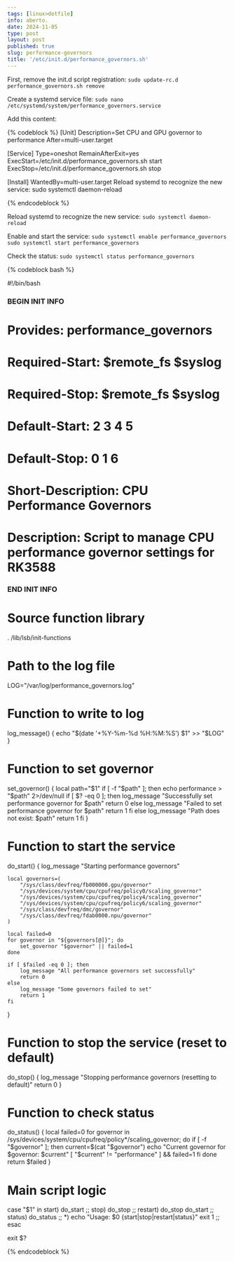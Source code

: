 ```yaml
---
tags: [linux>dotfile]
info: aberto.
date: 2024-11-05
type: post
layout: post
published: true
slug: performance-governors
title: '/etc/init.d/performance_governors.sh'
---
```


First, remove the init.d script registration: `sudo update-rc.d performance_governors.sh remove`

Create a systemd service file: `sudo nano /etc/systemd/system/performance_governors.service`

Add this content:

{% codeblock %}
[Unit]
Description=Set CPU and GPU governor to performance
After=multi-user.target

[Service]
Type=oneshot
RemainAfterExit=yes
ExecStart=/etc/init.d/performance_governors.sh start
ExecStop=/etc/init.d/performance_governors.sh stop

[Install]
WantedBy=multi-user.target
Reload systemd to recognize the new service:
sudo systemctl daemon-reload

{% endcodeblock %}

Reload systemd to recognize the new service: `sudo systemctl daemon-reload`

Enable and start the service:
`sudo systemctl enable performance_governors`
`sudo systemctl start performance_governors`

Check the status: `sudo systemctl status performance_governors`

{% codeblock bash %}

#!/bin/bash
### BEGIN INIT INFO
# Provides:          performance_governors
# Required-Start:    $remote_fs $syslog
# Required-Stop:     $remote_fs $syslog
# Default-Start:     2 3 4 5
# Default-Stop:      0 1 6
# Short-Description: CPU Performance Governors
# Description:       Script to manage CPU performance governor settings for RK3588
### END INIT INFO

# Source function library
. /lib/lsb/init-functions

# Path to the log file
LOG="/var/log/performance_governors.log"

# Function to write to log
log_message() {
    echo "$(date '+%Y-%m-%d %H:%M:%S') $1" >> "$LOG"
}

# Function to set governor
set_governor() {
    local path="$1"
    if [ -f "$path" ]; then
        echo performance > "$path" 2>/dev/null
        if [ $? -eq 0 ]; then
            log_message "Successfully set performance governor for $path"
            return 0
        else
            log_message "Failed to set performance governor for $path"
            return 1
        fi
    else
        log_message "Path does not exist: $path"
        return 1
    fi
}

# Function to start the service
do_start() {
    log_message "Starting performance governors"
    
    local governors=(
        "/sys/class/devfreq/fb000000.gpu/governor"
        "/sys/devices/system/cpu/cpufreq/policy0/scaling_governor"
        "/sys/devices/system/cpu/cpufreq/policy4/scaling_governor"
        "/sys/devices/system/cpu/cpufreq/policy6/scaling_governor"
        "/sys/class/devfreq/dmc/governor"
        "/sys/class/devfreq/fdab0000.npu/governor"
    )
    
    local failed=0
    for governor in "${governors[@]}"; do
        set_governor "$governor" || failed=1
    done
    
    if [ $failed -eq 0 ]; then
        log_message "All performance governors set successfully"
        return 0
    else
        log_message "Some governors failed to set"
        return 1
    fi
}

# Function to stop the service (reset to default)
do_stop() {
    log_message "Stopping performance governors (resetting to default)"
    return 0
}

# Function to check status
do_status() {
    local failed=0
    for governor in /sys/devices/system/cpu/cpufreq/policy*/scaling_governor; do
        if [ -f "$governor" ]; then
            current=$(cat "$governor")
            echo "Current governor for $governor: $current"
            [ "$current" != "performance" ] && failed=1
        fi
    done
    return $failed
}

# Main script logic
case "$1" in
    start)
        do_start
        ;;
    stop)
        do_stop
        ;;
    restart)
        do_stop
        do_start
        ;;
    status)
        do_status
        ;;
    *)
        echo "Usage: $0 {start|stop|restart|status}"
        exit 1
        ;;
esac

exit $?

{% endcodeblock %}
